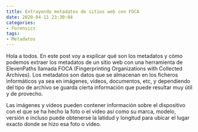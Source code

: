 ```yaml
---
title: Extrayendo metadatos de sitios web con FOCA
date: 2020-04-11 23:30:04
categories:
- Forensics
tags:
- Metadatos
---
```


Hola a todos. En este post voy a explicar qué son los metadatos y cómo podemos extraer los metadatos de un sitio web con una herramienta de ElevenPaths llamada FOCA (Fingerprinting Organizations with Collected Archives). Los metadatos son datos que se almacenan en los ficheros informáticos ya sea en imágenes, vídeos, documentos, etc, y dependiendo del tipo de archivo se guarda cierta información que puede resultar muy útil y de provecho.

Las imágenes y vídeos pueden contener información sobre el dispositivo con el que se ha hecho la foto o el vídeo así como su marca, modelo, versión e incluso puede obtenerse la latidud y longitud para ubicar el lugar exacto donde se hizo esa foto o vídeo.
